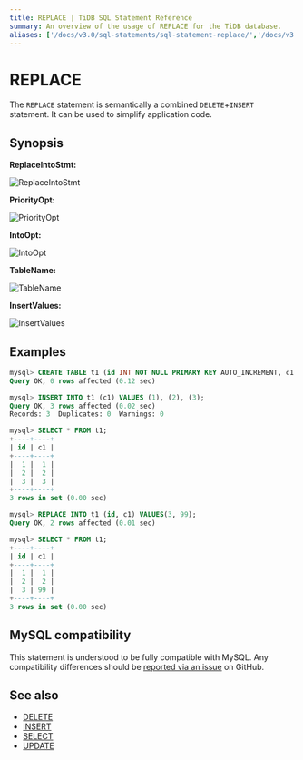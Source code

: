 ```yaml
---
title: REPLACE | TiDB SQL Statement Reference
summary: An overview of the usage of REPLACE for the TiDB database.
aliases: ['/docs/v3.0/sql-statements/sql-statement-replace/','/docs/v3.0/reference/sql/statements/replace/']
---
```


# REPLACE

The `REPLACE` statement is semantically a combined `DELETE`+`INSERT` statement. It can be used to simplify application code.

## Synopsis

**ReplaceIntoStmt:**

![ReplaceIntoStmt](https://download.pingcap.com/images/docs/sqlgram/ReplaceIntoStmt.png)

**PriorityOpt:**

![PriorityOpt](https://download.pingcap.com/images/docs/sqlgram/PriorityOpt.png)

**IntoOpt:**

![IntoOpt](https://download.pingcap.com/images/docs/sqlgram/IntoOpt.png)

**TableName:**

![TableName](https://download.pingcap.com/images/docs/sqlgram/TableName.png)

**InsertValues:**

![InsertValues](https://download.pingcap.com/images/docs/sqlgram/InsertValues.png)

## Examples

```sql
mysql> CREATE TABLE t1 (id INT NOT NULL PRIMARY KEY AUTO_INCREMENT, c1 INT NOT NULL);
Query OK, 0 rows affected (0.12 sec)

mysql> INSERT INTO t1 (c1) VALUES (1), (2), (3);
Query OK, 3 rows affected (0.02 sec)
Records: 3  Duplicates: 0  Warnings: 0

mysql> SELECT * FROM t1;
+----+----+
| id | c1 |
+----+----+
|  1 |  1 |
|  2 |  2 |
|  3 |  3 |
+----+----+
3 rows in set (0.00 sec)

mysql> REPLACE INTO t1 (id, c1) VALUES(3, 99);
Query OK, 2 rows affected (0.01 sec)

mysql> SELECT * FROM t1;
+----+----+
| id | c1 |
+----+----+
|  1 |  1 |
|  2 |  2 |
|  3 | 99 |
+----+----+
3 rows in set (0.00 sec)
```

## MySQL compatibility

This statement is understood to be fully compatible with MySQL. Any compatibility differences should be [reported via an issue](https://github.com/pingcap/tidb/issues/new/choose) on GitHub.

## See also

* [DELETE](/sql-statements/sql-statement-delete.md)
* [INSERT](/sql-statements/sql-statement-insert.md)
* [SELECT](/sql-statements/sql-statement-select.md)
* [UPDATE](/sql-statements/sql-statement-update.md)
